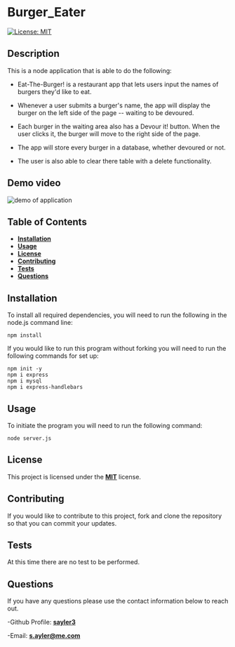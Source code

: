# Burger_Eater

[![License: MIT](https://img.shields.io/badge/License-MIT-yellow.svg)](https://opensource.org/licenses/MIT)

## Description

This is a node application that is able to do the following:

- Eat-The-Burger! is a restaurant app that lets users input the names of burgers they'd like to eat.

- Whenever a user submits a burger's name, the app will display the burger on the left side of the page -- waiting to be devoured.

- Each burger in the waiting area also has a Devour it! button. When the user clicks it, the burger will move to the right side of the page.

- The app will store every burger in a database, whether devoured or not.

- The user is also able to clear there table with a delete functionality.

## Demo video

![demo of application](public/assets/img/Burger_Eater.gif)


## Table of Contents

- [**Installation**](#installation)
- [**Usage**](#usage)
- [**License**](#license)
- [**Contributing**](#contributing)
- [**Tests**](#tests)
- [**Questions**](#questions)

## Installation

To install all required dependencies, you will need to run the following in the node.js command line:

```
npm install
```

If you would like to run this program without forking you will need to run the following commands for set up:

```
npm init -y
npm i express
npm i mysql
npm i express-handlebars
```

## Usage

To initiate the program you will need to run the following command:

```
node server.js
```

## License

This project is licensed under the [**MIT**](https://opensource.org/licenses/MIT) license.

## Contributing

If you would like to contribute to this project, fork and clone the repository so that you can commit your updates.

## Tests

At this time there are no test to be performed.

## Questions

If you have any questions please use the contact information below to reach out.

-Github Profile: [**sayler3**](https://github.com/sayler3)

-Email: **s.ayler@me.com**